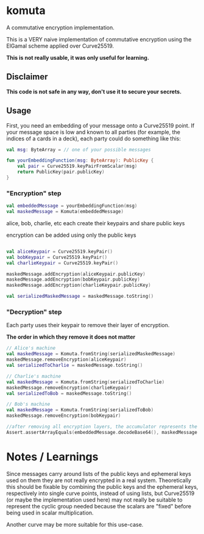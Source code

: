 # komuta

A commutative encryption implementation.

This is a VERY naive implementation of commutative encryption using the ElGamal scheme applied over Curve25519.

**This is not really usable, it was only useful for learning.**

## Disclaimer

**This code is not safe in any way, don't use it to secure your secrets.**

## Usage

First, you need an embedding of your message onto a Curve25519 point. If your message space is low and known to all
parties (for example, the indices of a cards in a deck), each party could do something like this:

```kotlin
val msg: ByteArray = // one of your possible messages

fun yourEmbeddingFunction(msg: ByteArray): PublicKey {
    val pair = Curve25519.keyPairFromScalar(msg)
    return PublicKey(pair.publicKey)
}
```

### "Encryption" step

```kotlin
val embeddedMessage = yourEmbeddingFunction(msg)
val maskedMessage = Komuta(embeddedMessage)
```

alice, bob, charlie, etc each create their keypairs and share public keys

encryption can be added using only the public keys

```kotlin

val aliceKeypair = Curve25519.keyPair()
val bobKeypair = Curve25519.keyPair()
val charlieKeypair = Curve25519.keyPair()

maskedMessage.addEncryption(aliceKeypair.publicKey)
maskedMessage.addEncryption(bobKeypair.publicKey)
maskedMessage.addEncryption(charlieKeypair.publicKey)

val serializedMaskedMessage = maskedMessage.toString()
```

### "Decryption" step

Each party uses their keypair to remove their layer of encryption.

**The order in which they remove it does not matter**

```kotlin
// Alice's machine
val maskedMessage = Komuta.fromString(serializedMaskedMessage)
maskedMessage.removeEncryption(aliceKeypair)
val serializedToCharlie = maskedMessage.toString()

// Charlie's machine
val maskedMessage = Komuta.fromString(serializedToCharlie)
maskedMessage.removeEncryption(charlieKeypair)
val serializedToBob = maskedMessage.toString()

// Bob's machine
val maskedMessage = Komuta.fromString(serializedToBob)
maskedMessage.removeEncryption(bobKeypair)

//after removing all encryption layers, the accumulator represents the embedded message.
Assert.assertArrayEquals(embeddedMessage.decodeBase64(), maskedMessage.accumulator)
```

# Notes / Learnings

Since messages carry around lists of the public keys and ephemeral keys used on them they are not really encrypted in a
real system. Theoretically this should be fixable by combining the public keys and the ephemeral keys, respectively into
single curve points, instead of using lists, but Curve25519 (or maybe the implementation used here) may not really be
suitable to represent the cyclic group needed because the scalars are "fixed" before being used in scalar
multiplication.

Another curve may be more suitable for this use-case.
